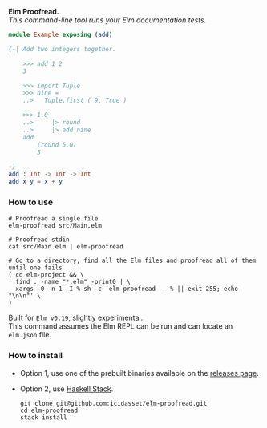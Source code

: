__Elm Proofread.__  
_This command-line tool runs your Elm documentation tests._

```elm
module Example exposing (add)

{-| Add two integers together.

    >>> add 1 2
    3

    >>> import Tuple
    >>> nine =
    ..>   Tuple.first ( 9, True )

    >>> 1.0
    ..>     |> round
    ..>     |> add nine
    add
        (round 5.0)
        5

-}
add : Int -> Int -> Int
add x y = x + y
```


### How to use

```shell
# Proofread a single file
elm-proofread src/Main.elm

# Proofread stdin
cat src/Main.elm | elm-proofread

# Go to a directory, find all the Elm files and proofread all of them until one fails
( cd elm-project && \
  find . -name "*.elm" -print0 | \
  xargs -0 -n 1 -I % sh -c 'elm-proofread -- % || exit 255; echo "\n\n"' \
)
```

Built for `Elm v0.19`, slightly experimental.  
This command assumes the Elm REPL can be run and can locate an `elm.json` file.


### How to install

- Option 1, use one of the prebuilt binaries available on the [releases page](releases).
- Option 2, use [Haskell Stack](https://www.haskellstack.org/).

  ```shell
  git clone git@github.com:icidasset/elm-proofread.git
  cd elm-proofread
  stack install
  ```
